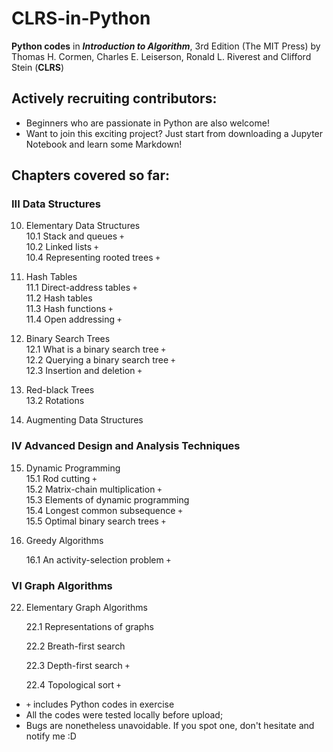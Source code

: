 # CLRS-in-Python
**Python codes** in ***Introduction to Algorithm***, 3rd Edition (The MIT Press) by Thomas H. Cormen, Charles E. Leiserson, Ronald L. Riverest and Clifford Stein (**CLRS**)
## Actively recruiting contributors: 
* Beginners who are passionate in Python are also welcome!
* Want to join this exciting project? Just start from downloading a Jupyter Notebook and learn some Markdown!

## Chapters covered so far:
### III Data Structures
10. Elementary Data Structures
    <br>10.1 Stack and queues `+`
    <br>10.2 Linked lists `+`
    <br>10.4 Representing rooted trees `+`
  
11. Hash Tables
    <br>11.1 Direct-address tables `+`
    <br>11.2 Hash tables
    <br>11.3 Hash functions `+`
    <br>11.4 Open addressing `+`
  
12. Binary Search Trees
    <br>12.1 What is a binary search tree `+`
    <br>12.2 Querying a binary search tree `+`
    <br>12.3 Insertion and deletion `+`
  
13. Red-black Trees
    <br>13.2 Rotations

14. Augmenting Data Structures

### IV Advanced Design and Analysis Techniques
15. Dynamic Programming
    <br>15.1 Rod cutting `+`
    <br>15.2 Matrix-chain multiplication `+`
    <br>15.3 Elements of dynamic programming
    <br>15.4 Longest common subsequence `+`
    <br>15.5 Optimal binary search trees `+`
  
16. Greedy Algorithms

	16.1 An activity-selection problem `+`

### VI Graph Algorithms

22. Elementary Graph Algorithms

	22.1 Representations of graphs

	22.2 Breath-first search

	22.3 Depth-first search `+`

	22.4 Topological sort `+`

* `+` includes Python codes in exercise
* All the codes were tested locally before upload;
* Bugs are nonetheless unavoidable. If you spot one, don't hesitate and notify me :D




